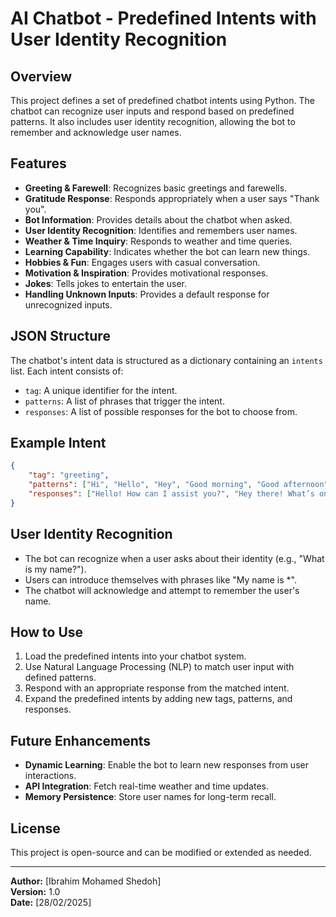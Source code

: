 # AI Chatbot - Predefined Intents with User Identity Recognition

## Overview
This project defines a set of predefined chatbot intents using Python. The chatbot can recognize user inputs and respond based on predefined patterns. It also includes user identity recognition, allowing the bot to remember and acknowledge user names.

## Features
- **Greeting & Farewell**: Recognizes basic greetings and farewells.
- **Gratitude Response**: Responds appropriately when a user says "Thank you".
- **Bot Information**: Provides details about the chatbot when asked.
- **User Identity Recognition**: Identifies and remembers user names.
- **Weather & Time Inquiry**: Responds to weather and time queries.
- **Learning Capability**: Indicates whether the bot can learn new things.
- **Hobbies & Fun**: Engages users with casual conversation.
- **Motivation & Inspiration**: Provides motivational responses.
- **Jokes**: Tells jokes to entertain the user.
- **Handling Unknown Inputs**: Provides a default response for unrecognized inputs.

## JSON Structure
The chatbot's intent data is structured as a dictionary containing an `intents` list. Each intent consists of:
- `tag`: A unique identifier for the intent.
- `patterns`: A list of phrases that trigger the intent.
- `responses`: A list of possible responses for the bot to choose from.

## Example Intent
```json
{
    "tag": "greeting",
    "patterns": ["Hi", "Hello", "Hey", "Good morning", "Good afternoon", "Howdy"],
    "responses": ["Hello! How can I assist you?", "Hey there! What’s on your mind?", "Hi! How’s your day going?"]
}
```

## User Identity Recognition
- The bot can recognize when a user asks about their identity (e.g., "What is my name?").
- Users can introduce themselves with phrases like "My name is *".
- The chatbot will acknowledge and attempt to remember the user's name.

## How to Use
1. Load the predefined intents into your chatbot system.
2. Use Natural Language Processing (NLP) to match user input with defined patterns.
3. Respond with an appropriate response from the matched intent.
4. Expand the predefined intents by adding new tags, patterns, and responses.

## Future Enhancements
- **Dynamic Learning**: Enable the bot to learn new responses from user interactions.
- **API Integration**: Fetch real-time weather and time updates.
- **Memory Persistence**: Store user names for long-term recall.

## License
This project is open-source and can be modified or extended as needed.

---
**Author:** [Ibrahim Mohamed Shedoh]  
**Version:** 1.0  
**Date:** [28/02/2025]

